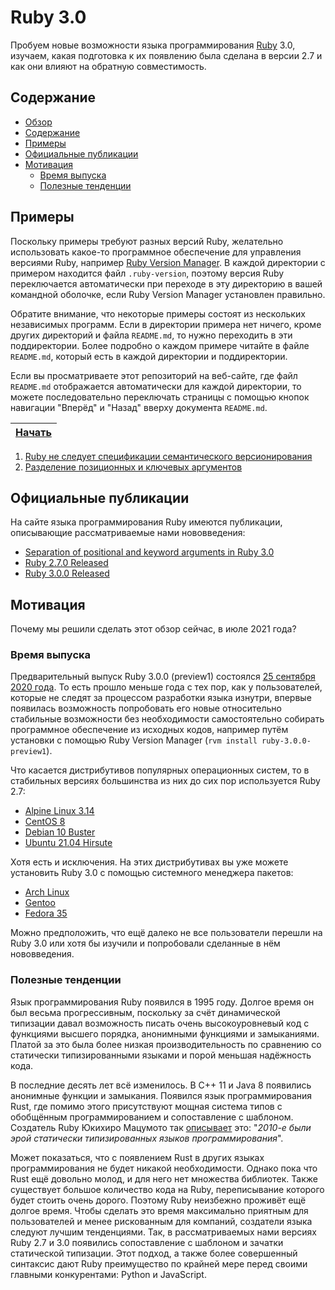Ruby 3.0
========

Пробуем новые возможности языка программирования
[Ruby](https://www.ruby-lang.org) 3.0, изучаем, какая подготовка к их появлению
была сделана в версии 2.7 и как они влияют на обратную совместимость.



Содержание
----------

* [Обзор](#ruby-30)
* [Содержание](#содержание)
* [Примеры](#примеры)
* [Официальные публикации](#официальные-публикации)
* [Мотивация](#мотивация)
  * [Время выпуска](#время-выпуска)
  * [Полезные тенденции](#полезные-тенденции)



Примеры
-------

Поскольку примеры требуют разных версий Ruby, желательно использовать какое-то
программное обеспечение для управления версиями Ruby, например
[Ruby Version Manager](https://rvm.io). В каждой директории с примером находится
файл `.ruby-version`, поэтому версия Ruby переключается автоматически при
переходе в эту директорию в вашей командной оболочке, если Ruby Version Manager
установлен правильно.

Обратите внимание, что некоторые примеры состоят из нескольких независимых
программ. Если в директории примера нет ничего, кроме других директорий и файла
`README.md`, то нужно переходить в эти поддиректории. Более подробно о каждом
примере читайте в файле `README.md`, который есть в каждой директории и
поддиректории.

Если вы просматриваете этот репозиторий на веб-сайте, где файл `README.md`
отображается автоматически для каждой директории, то можете последовательно
переключать страницы с помощью кнопок навигации "Вперёд" и "Назад" вверху
документа `README.md`.

| [Начать](/1-ruby-does-not-follow-semver) |
|:----------------------------------------:|

1. [Ruby не следует спецификации семантического версионирования](/1-ruby-does-not-follow-semver)
2. [Разделение позиционных и ключевых аргументов](/2-separation-of-positional-and-keyword-args)



Официальные публикации
----------------------

На сайте языка программирования Ruby имеются публикации, описывающие
рассматриваемые нами нововведения:

* [Separation of positional and keyword arguments in Ruby 3.0](https://www.ruby-lang.org/en/news/2019/12/12/separation-of-positional-and-keyword-arguments-in-ruby-3-0/)
* [Ruby 2.7.0 Released](https://www.ruby-lang.org/en/news/2019/12/25/ruby-2-7-0-released/)
* [Ruby 3.0.0 Released](https://www.ruby-lang.org/en/news/2020/12/25/ruby-3-0-0-released/)



Мотивация
---------

Почему мы решили сделать этот обзор сейчас, в июле 2021 года?

### Время выпуска

Предварительный выпуск Ruby 3.0.0 (preview1) состоялся
[25 сентября 2020 года](https://www.ruby-lang.org/en/news/2020/09/25/ruby-3-0-0-preview1-released/).
То есть прошло меньше года с тех пор, как у пользователей, которые не следят за
процессом разработки языка изнутри, впервые появилась возможность попробовать
его новые относительно стабильные возможности без необходимости самостоятельно
собирать программное обеспечение из исходных кодов, например путём установки с
помощью Ruby Version Manager (`rvm install ruby-3.0.0-preview1`).

Что касается дистрибутивов популярных операционных систем, то в стабильных
версиях большинства из них до сих пор используется Ruby 2.7:

* [Alpine Linux 3.14](https://pkgs.alpinelinux.org/packages?name=ruby&branch=v3.14)
* [CentOS 8](http://mirror.centos.org/centos/8/AppStream/x86_64/os/Packages/ruby-2.7.3-136.module_el8.4.0+849+35b7d2a0.x86_64.rpm)
* [Debian 10 Buster](https://packages.debian.org/buster/ruby)
* [Ubuntu 21.04 Hirsute](https://packages.ubuntu.com/hirsute/ruby)

Хотя есть и исключения. На этих дистрибутивах вы уже можете установить Ruby
3.0 с помощью системного менеджера пакетов:

* [Arch Linux](https://archlinux.org/packages/extra/x86_64/ruby/)
* [Gentoo](https://packages.gentoo.org/packages/dev-lang/ruby)
* [Fedora 35](https://src.fedoraproject.org/rpms/ruby)

Можно предположить, что ещё далеко не все пользователи перешли на Ruby 3.0 или
хотя бы изучили и попробовали сделанные в нём нововведения.

### Полезные тенденции

Язык программирования Ruby появился в 1995 году. Долгое время он был весьма
прогрессивным, поскольку за счёт динамической типизации давал возможность писать
очень высокоуровневый код с функциями высшего порядка, анонимными функциями и
замыканиями. Платой за это была более низкая производительность по сравнению со
статически типизированными языками и порой меньшая надёжность кода.

В последние десять лет всё изменилось. В C++ 11 и Java 8 появились анонимные
функции и замыкания. Появился язык программирования Rust, где помимо этого
присутствуют мощная система типов с обобщённым программированием и сопоставление
с шаблоном. Создатель Ruby Юкихиро Мацумото так
[описывает](https://www.ruby-lang.org/en/news/2020/12/25/ruby-3-0-0-released/)
это: "*2010-е были эрой статически типизированных языков программирования*".

Может показаться, что с появлением Rust в других языках программирования не
будет никакой необходимости. Однако пока что Rust ещё довольно молод, и для него
нет множества библиотек. Также существует большое количество кода на Ruby,
переписывание которого будет стоить очень дорого. Поэтому Ruby неизбежно
проживёт ещё долгое время. Чтобы сделать это время максимально приятным для
пользователей и менее рискованным для компаний, создатели языка следуют лучшим
тенденциями. Так, в рассматриваемых нами версиях Ruby 2.7 и 3.0 появились
сопоставление с шаблоном и зачатки статической типизации. Этот подход, а также
более совершенный синтаксис дают Ruby преимущество по крайней мере перед своими
главными конкурентами: Python и JavaScript.
